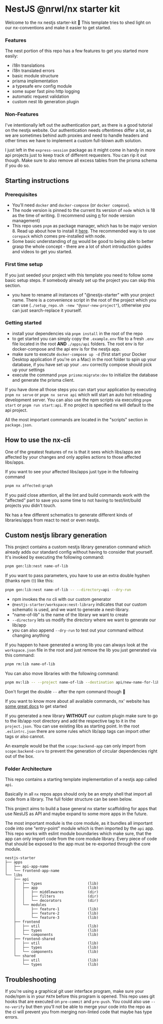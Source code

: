 # NestJS @nrwl/nx starter kit

Welcome to the nx nestjs starter-kit 👋 This template tries to shed light on our
nx-conventions and make it easier to get started.

### Features

The nest portion of this repo has a few features to get you started more easily:

- i18n translations
- i18n translated errors
- basic module structure
- prisma implementation
- a typesafe env config module
- some super fast pino http logging
- automatic request validation
- custom nest lib generation plugin

### Non-Features

I've intentionally left out the authentication part, as there is a good tutorial on the
nestjs website. Our authentication needs oftentimes differ a lot, as we are sometimes
behind auth proxies and need to handle headers and other times we have to implement a
custom full-blown auth solution.

I just left in the `express-session` package as it might come in handy in more api
projects just to keep track of different requesters. You can rip it out though. Make sure
to also remove all excess tables from the prisma schema if you do so.

## Starting instructions

### Prerequisites

- You'll need `docker` and `docker-compose` (or `docker compose`).
- The node version is pinned to the current lts version of `node` which is 18 as the time
  of writing. (I recommend using [n](https://github.com/tj/n) for node version management)
- This repo uses `pnpm` as package manager, which has to be major version 8. Read up about
  how to install it [here](https://pnpm.io/installation#using-corepack). The recommended
  way is to use `corepack` which comes pre-installed with node.
- Some basic understanding of [nx](https://nx.dev/) would be good to being able to better
  grasp the whole concept - there are a lot of short introduction guides and videos to get
  you started.

### First time setup

If you just seeded your project with this template you need to follow some basic setup
steps. If somebody already set up the project you can skip this section.

- you have to rename all instances of "@nestjs-starter" with your project name. There is a
  convenience script in the root of the project which you can use
  (`./setup_repo.sh -new "@your-new-project"`), otherwise you can just search-replace it
  yourself.

### Getting started

- install your dependencies via `pnpm install` in the root of the repo
- to get started you can simply copy the `.example.env` file to a fresh `.env` file
  located in the root **AND** `./apps/api` folders. The root env is for docker-compose and
  the api env is for the nestjs app.
- make sure to execute `docker-compose up -d` (first start your Docker Desktop application
  if you're on a Mac) in the root folder to spin up your database, if you have set up your
  `.env` correctly compose should pick up your settings
- execute the command `pnpm prisma:migrate:dev` to initialize the database and generate
  the prisma client.

If you have done all those steps you can start your application by executing
`pnpm nx serve` or `pnpm nx serve api` which will start an auto hot reloading development
server. You can also use the npm scripts via executing `pnpm start` or
`pnpm run start:api`. If no project is specified nx will default to the api project.

All the most important commands are located in the "scripts" section in `package.json`.

## How to use the nx-cli

One of the greatest features of nx is that it sees which libs/apps are affected by your
changes and only applies actions to those affected libs/apps.

If you want to see your affected libs/apps just type in the following command

```bash
pnpm nx affected:graph
```

If you paid close attention, all the lint and build commands work with the "affected" part
to save you some time to not having to test/lint/build projects you didn't touch.

Nx has a few different schematics to generate different kinds of libraries/apps from react
to next or even nestjs.

## Custom nestjs library generation

This project contains a custom nestjs library generation command which already adds our
standard config without having to consider that yourself. It's invoked by executing the
following command:

```bash
pnpm gen:lib:nest name-of-lib
```

If you want to pass parameters, you have to use an extra double hyphen (thanks npm 🙄)
like this:

```bash
pnpm gen:lib:nest name-of-lib -- --directory=api --dry-run
```

- npm invokes the nx cli with our custom generator
- `@nestjs-starter/workspace:nest-library` indicates that our custom schematic is used,
  and we want to generate a nest-library.
- "name-of-lib" is the name of the library we want to create
- `--directory` lets us modify the directory where we want to generate our lib/app
- you can also append `--dry-run` to test out your command without changing anything

If you happen to have generated a wrong lib you can always look at the `workspace.json`
file in the root and just remove the lib you just generated via this command:

```bash
pnpm rm:lib name-of-lib
```

You can also move libraries with the following command:

```bash
pnpm mv:lib -- --project name-of-lib --destination api/new-name-for-lib
```

Don't forget the double `--` after the npm command though 🧐

If you want to know more about all available commands, nx' website has
[some great docs](https://nx.dev/using-nx/nx-cli) to get started

If you generated a new library **WITHOUT** our custom plugin make sure to go to the
lib/app root directory and add the respective tag to it in the `project.json`. You can use
existing libs as starting point. In the root `.eslintrc.json` there are some rules which
lib/app tags can import other tags or also cannot.

An example would be that the `scope:backend-app` can only import from `scope:backend-core`
to prevent the generation of circular dependencies right out of the box.

### Folder Architecture

This repo contains a starting template implementation of a nestjs app called `api`.

Basically in all `nx` repos apps should only be an empty shell that import all code from a
library. The full folder structure can be seen below.

This project aims to build a base general nx starter scaffolding for apps that use NestJS
as API and maybe expand to some more apps in the future.

The most important module is the core module, as it bundles all important code into one
"entry-point" module which is then imported by the `api` app. This repo works with eslint
module boundaries which make sure, that the app can only import code from the core module
library. Every piece of code that should be exposed to the app must be re-exported through
the core module.

```
nestjs-starter
├── apps
│   ├── api-app-name
│   └── frontend-app-name
└── libs
    ├── api
    │   ├── types                     (lib)
    │   ├── app                       (lib)
    │   │   ├── middlewares           (dir)
    │   │   ├── filters               (dir)
    │   │   └── decorators            (dir)
    │   └── modules
    │       ├── feature-1             (lib)
    │       ├── feature-2             (lib)
    │       └── feature-3             (lib)
    ├── frontend
    │   ├── util                      (lib)
    │   ├── types                     (lib)
    │   └── components                (lib)
    ├── frontend-shared
    │   ├── util                      (lib)
    │   ├── types                     (lib)
    │   └── components                (lib)
    └── shared
        ├── util                      (lib)
        └── types                     (lib)
```

## Troubleshooting

If you're using a graphical git user interface program, make sure your node/npm is in your
`PATH` before this program is opened. This repo uses git hooks that are executed on
`pre-commit` and `pre-push`. You could also use `--no-verify` but then you'll not be able
to merge your code into the repo as the ci will prevent you from merging non-linted code
that maybe has type errors.
